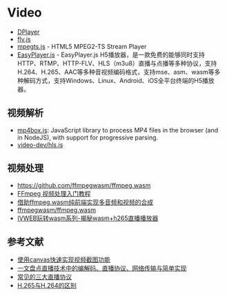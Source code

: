 # Video

- [DPlayer](https://github.com/MoePlayer/DPlayer)
- [flv.js](https://github.com/bilibili/flv.js)
- [mpegts.js](https://github.com/xqq/mpegts.js) - HTML5 MPEG2-TS Stream Player
- [EasyPlayer.js](https://github.com/tsingsee/EasyPlayer.js) - EasyPlayer.js H5播放器，是一款免费的能够同时支持HTTP、RTMP、HTTP-FLV、HLS（m3u8）直播与点播等多种协议，支持H.264、H.265、AAC等多种音视频编码格式，支持mse、asm、wasm等多种解码方式，支持Windows、Linux、Android、iOS全平台终端的H5播放器。

## 视频解析

- [mp4box.js](https://github.com/gpac/mp4box.js): JavaScript library to process MP4 files in the browser (and in NodeJS), with support for progressive parsing.
- [video-dev/hls.js](https://github.com/video-dev/hls.js/)

## 视频处理

- https://github.com/ffmpegwasm/ffmpeg.wasm
- [FFmpeg 视频处理入门教程](https://www.ruanyifeng.com/blog/2020/01/ffmpeg.html)
- [借助ffmpeg.wasm纯前端实现多音频和视频的合成](https://www.zhangxinxu.com/wordpress/2021/03/ffmpeg-wasm-audio-video-merge/)
- [ffmpegwasm/ffmpeg.wasm](https://github.com/ffmpegwasm/ffmpeg.wasm)
- [IVWEB玩转wasm系列-揭秘wasm+h265直播播放器](https://juejin.cn/post/6877058224424976392)

## 参考文献

- [使用canvas快速实现视频截图功能](https://juejin.cn/post/6844904089281789966)
- [一文盘点直播技术中的编解码、直播协议、网络传输与简单实现](https://segmentfault.com/a/1190000016819686)
- [常见的三大直播协议](https://russxia.com/2021/07/13/%E5%B8%B8%E8%A7%81%E7%9A%84%E4%B8%89%E5%A4%A7%E7%9B%B4%E6%92%AD%E5%8D%8F%E8%AE%AE/)
- [H.265与H.264的区别](https://zhuanlan.zhihu.com/p/36415767)
